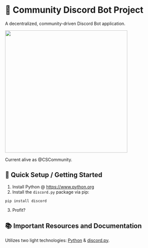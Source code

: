 # 🤖 Community Discord Bot Project

A decentralized, community-driven Discord Bot application.

<img src="https://github.com/Skyline-College-Computer-Science-Club/.github/blob/main/assets/cscommunity.png" width=400></img>

Current alive as @CSCommunity.

## 🔰 Quick Setup / Getting Started
1) Install Python @ https://www.python.org
2) Install the `discord.py` package via pip:
  
`pip install discord`

3) Profit?
## 📚 Important Resources and Documentation

Utilizes two light technologies: [Python](https://www.python.org) & [discord.py](https://discordpy.readthedocs.io/en/stable/).
